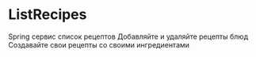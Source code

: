 # ListRecipes
Spring сервис список рецептов
Добавляйте и удаляйте рецепты блюд
Создавайте свои рецепты со своими ингредиентами
